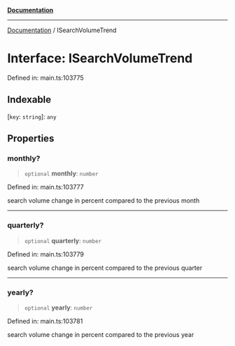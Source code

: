 [**Documentation**](../README.md)

***

[Documentation](../README.md) / ISearchVolumeTrend

# Interface: ISearchVolumeTrend

Defined in: main.ts:103775

## Indexable

\[`key`: `string`\]: `any`

## Properties

### monthly?

> `optional` **monthly**: `number`

Defined in: main.ts:103777

search volume change in percent compared to the previous month

***

### quarterly?

> `optional` **quarterly**: `number`

Defined in: main.ts:103779

search volume change in percent compared to the previous quarter

***

### yearly?

> `optional` **yearly**: `number`

Defined in: main.ts:103781

search volume change in percent compared to the previous year
